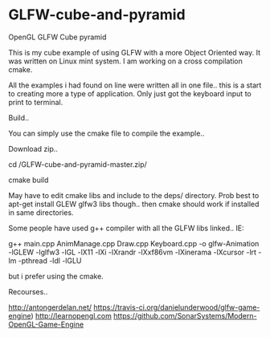 # GLFW-cube-and-pyramid
OpenGL GLFW Cube pyramid 

This is my cube example of using GLFW with a more Object Oriented way. It was written on Linux mint system. I am working on a cross compilation cmake.

All the examples i had found on line were written all in one file.. this is a start to creating more a type of application. Only just got the keyboard input to print to terminal.


Build..

You can simply use the cmake file to compile the example.. 

 Download zip..
 
 cd /GLFW-cube-and-pyramid-master.zip/
 
 cmake build

May have to edit cmake libs and include to the deps/ directory. Prob best to apt-get install GLEW glfw3 libs though.. then cmake should work if installed in same directories.

Some people have used g++ compiler with all the GLFW libs linked.. IE: 

g++ main.cpp AnimManage.cpp Draw.cpp Keyboard.cpp -o glfw-Animation -lGLEW -lglfw3 -lGL -lX11 -lXi -lXrandr -lXxf86vm -lXinerama -lXcursor -lrt -lm -pthread -ldl -lGLU

but i prefer using the cmake.

Recourses..

http://antongerdelan.net/
https://travis-ci.org/danielunderwood/glfw-game-engine)
http://learnopengl.com
https://github.com/SonarSystems/Modern-OpenGL-Game-Engine

